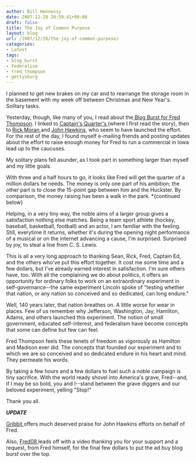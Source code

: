 ```yaml
---
author: Bill Hennessy
date: 2007-12-28 20:59:41+00:00
draft: false
title: The Joy of Common Purpose
layout: blog
url: /2007/12/28/the-joy-of-common-purpose/
categories:
- Latest
tags:
- blog_burst
- Federalism
- fred_thompson
- gettysburg
---
```


I planned to get new brakes on my car and to rearrange the storage room in the basement with my week off between Christmas and New Year's. Solitary tasks.

Yesterday, though, like many of you, I read about the[ Blog Burst for Fred Thompson](https://hennessysview.com/2007/12/27/gop-candidates-who-to-support-and-why/). I linked to [Captain's Quarter's ](https://www.captainsquartersblog.com/mt/archives/016445.php)(where I first read the story), then to [Rick Moran ](https://rightwingnuthouse.com/archives/2007/12/27/blogburst-for-fred-join-the-marbleheaders/)and [John Hawkins](https://www.rightwingnews.com/), who seem to have launched the effort. For the rest of the day, I found myself e-mailing friends and posting updates about the effort to raise enough money for Fred to run a commercial in Iowa lead up to the caucuses.

My solitary plans fell asunder, as I took part in something larger than myself and my little goals.

With three and a half hours to go, it looks like Fred will get the quarter of a million dollars he needs. The money is only one part of his ambition; the other part is to close the 15-point gap between him and the Huckster. By comparison, the money raising has been a walk in the park.
*{continued below}


Helping, in a very tiny way, the noble aims of a larger group gives a satisfaction nothing else matches. Being a team sport athlete (hockey, baseball, basketball, football) and an actor, I am familiar with the feeling. Still, everytime it returns, whether it's during the opening night performance of a musical or on the internet advancing a cause, I'm surprised. Surprised by joy, to steal a line from C. S. Lewis.

This is all a very long approach to thanking Sean, Rick, Fred, Captain Ed, and the others who've put this effort together. It cost me some time and a few dollars, but I've already earned interest in satisfaction. I'm sure others have, too. With all the complaining we do about politics, it offers an opportunity for ordinary folks to work on an extraordinary experiment in self-governance--the same experiment Lincoln spoke of "testing whether that nation, or any nation so conceived and so dedicated, can long endure."

Well, 140 years later, that nation breathes on. A little worse for wear in places. Few of us remember why Jefferson, Washington, Jay, Hamilton, Adams, and others launched this experiment. The notion of small government, educated self-interest, and federalism have become concepts that some can define but few can feel.

Fred Thompson feels these tenets of freedom as vigorously as Hamilton and Madison ever did. The concepts that founded our experiment and to which we are so conceived and so dedicated endure in his heart and mind. They permeate his words.

By taking a few hours and a few dollars to fuel such a noble campaign is tiny sacrifice. With the world ready shovel into America's grave, Fred--and, if I may be so bold, you and I--stand between the grave diggers and our beloved experiment, yelling "Stop!"

Thank you all.

***UPDATE***

[Gribbit ](https://gribbitonline.com/2007/12/28/john-hawkins-hits-a-couple-of-homers/)offers much deserved praise for John Hawkins efforts on behalf of Fred.

Also, [Fred08 ](https://www.fred08.com)leads off with a video thanking you for your support and a request, from Fred himself, for the final few dollars to put the ad buy blog burst over the top.
